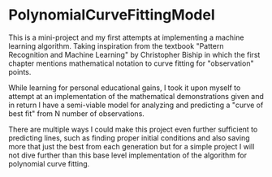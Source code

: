 # PolynomialCurveFittingModel

This is a mini-project and my first attempts at implementing a machine learning algorithm. Taking inspiration from the textbook
"Pattern Recognition and Machine Learning" by Christopher Biship in which the first chapter mentions mathematical notation to curve fitting
for "observation" points.

While learning for personal educational gains, I took it upon myself to attempt at an implementation of the mathematical demonstrations given
and in return I have a semi-viable model for analyzing and predicting a "curve of best fit" from N number of observations.

There are multiple ways I could make this project even further sufficient to predicting lines, such as finding proper initial conditions and 
also saving more that just the best from each generation but for a simple project I will not dive further than this base level implementation
of the algorithm for polynomial curve fitting.
